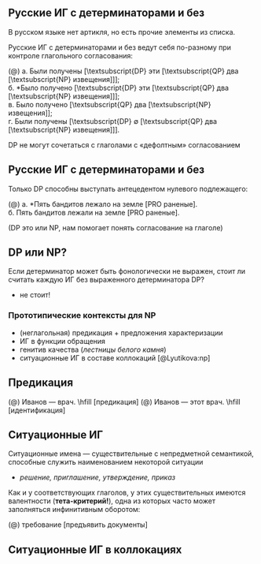 ## Русские ИГ с детерминаторами и без 

В русском языке нет артикля, но есть прочие элементы из списка. 

Русские ИГ с детерминаторами и без ведут себя по-разному при контроле глагольного согласования:

(@) 
    а. Были получены [\textsubscript{DP} эти [\textsubscript{QP} два [\textsubscript{NP} извещения]]];\
 б. \*Было получено [\textsubscript{DP} эти [\textsubscript{QP} два [\textsubscript{NP} извещения]]];\
 в. Было получено [\textsubscript{QP} два [\textsubscript{NP} извещения]];\
 г. Были получены [\textsubscript{DP} $∅$ [\textsubscript{QP} два [\textsubscript{NP} извещения]]].

DP не могут сочетаться с глаголами с «дефолтным» согласованием

## Русские ИГ с детерминаторами и без 

Только DP способны выступать антецедентом нулевого подлежащего:

(@)
    а. \*Пять бандитов лежало на земле [PRO раненые].\
    б. Пять бандитов лежали на земле [PRO раненые].

(DP это или NP, нам помогает понять согласование на глаголе)

## DP или NP?

Если детерминатор может быть фонологически не выражен, стоит ли считать каждую ИГ без выраженного детерминатора DP?

* не стоит!

### Прототипические контексты для NP

* (неглагольная) предикация + предложения характеризации 
* ИГ в функции обращения
* генитив качества (*лестницы белого камня*)
* ситуационные ИГ в составе коллокаций [@Lyutikova:np]

## Предикация

(@) Иванов — врач. \hfill [предикация]
(@) Иванов — этот врач. \hfill [идентификация]

## Ситуационные ИГ  

Ситуационные имена — существительные с непредметной семантикой, способные служить наименованием некоторой ситуации

* *решение, приглашение, утверждение, приказ*

Как и у соответствующих глаголов, у этих существительных имеются валентности (**тета-критерий!**), одна из которых часто может заполняться инфинитивным оборотом:

(@) требование [предъявить документы]

## Ситуационные ИГ в коллокациях 

